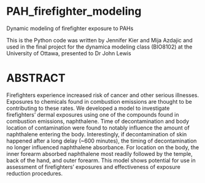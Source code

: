 # PAH_firefighter_modeling
Dynamic modeling of firefighter exposure to PAHs


This is the Python code was written by Jennifer Kier and Mija Azdajic and used in the final project for the dynamica modeling class (BIO8102) at the University of Ottawa, presented to Dr John Lewis
#


# ABSTRACT
	
 
  Firefighters experience increased risk of cancer and other serious illnesses. Exposures to chemicals found in combustion emissions are thought to be contributing to these rates. We developed a model to investigate firefighters’ dermal exposures using one of the compounds found in combustion emissions, naphthalene. Time of decontamination and body location of contamination were found to notably influence the amount of naphthalene entering the body. Interestingly, if decontamination of skin happened after a long delay (~600 minutes), the timing of decontamination no longer influenced naphthalene absorbance. For location on the body, the inner forearm absorbed naphthalene most readily followed by the temple, back of the hand, and outer forearm. This model shows potential for use in assessment of firefighters’ exposures and effectiveness of exposure reduction procedures.
